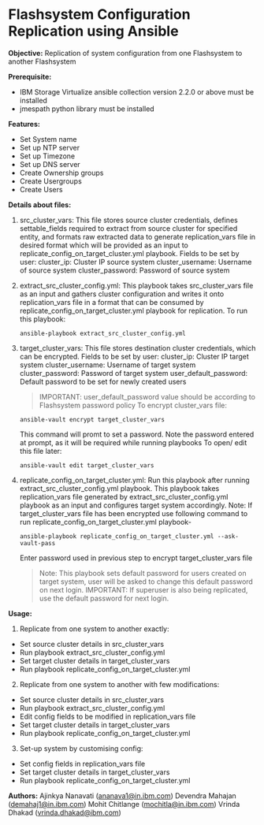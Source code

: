 # Flashsystem Configuration Replication using Ansible

**Objective:**
Replication of system configuration from one Flashsystem to another Flashsystem

**Prerequisite:**
- IBM Storage Virtualize ansible collection version 2.2.0 or above must be installed
- jmespath python library must be installed

**Features:**
- Set System name
- Set up NTP server
- Set up Timezone
- Set up DNS server
- Create Ownership groups
- Create Usergroups
- Create Users

**Details about files:**

1. src_cluster_vars:
   This file stores source cluster credentials, defines settable_fields required to extract from source cluster for specified entity, and formats raw extracted data to generate replication_vars file in desired format which will be provided as an input to replicate_config_on_target_cluster.yml playbook.
   Fields to be set by user:
   cluster_ip: Cluster IP source system
   cluster_username: Username of source system
   cluster_password: Password of source system

2. extract_src_cluster_config.yml:
   This playbook takes src_cluster_vars file as an input and gathers cluster configuration and writes it onto replication_vars file in a format that can be consumed by replicate_config_on_target_cluster.yml playbook for replication.
   To run this playbook:
   ```
   ansible-playbook extract_src_cluster_config.yml
   ```

3. target_cluster_vars:
   This file stores destination cluster credentials, which can be encrypted.
   Fields to be set by user:
      cluster_ip: Cluster IP target system
      cluster_username: Username of target system
      cluster_password: Password of target system
      user_default_password: Default password to be set for newly created users
   >IMPORTANT: 
   user_default_password value should be according to Flashsystem password policy
   To encrypt cluster_vars file:
   ```
   ansible-vault encrypt target_cluster_vars
   ```
   This command will promt to set a password. Note the password entered at prompt, as it will be required while running playbooks
   To open/ edit this file later:
   ```
   ansible-vault edit target_cluster_vars
   ```

4. replicate_config_on_target_cluster.yml:
   Run this playbook after running extract_src_cluster_config.yml playbook. This playbook takes replication_vars file generated by extract_src_cluster_config.yml playbook as an input and configures target system accordingly.
   Note: If target_cluster_vars file has been encrypted use following command to run replicate_config_on_target_cluster.yml playbook- 
   ```
   ansible-playbook replicate_config_on_target_cluster.yml --ask-vault-pass
   ```
   Enter password used in previous step to encrypt target_cluster_vars file
   >Note: 
   This playbook sets default password for users created on target system, user will be asked to change this default password on next login.
   >IMPORTANT: 
   If superuser is also being replicated, use the default password for next login.
 
**Usage:**
1. Replicate from one system to another exactly:
- Set source cluster details in src_cluster_vars
- Run playbook extract_src_cluster_config.yml
- Set target cluster details in target_cluster_vars
- Run playbook replicate_config_on_target_cluster.yml

2. Replicate from one system to another with few modifications:
- Set source cluster details in src_cluster_vars
- Run playbook extract_src_cluster_config.yml
- Edit config fields to be modified in replication_vars file
- Set target cluster details in target_cluster_vars
- Run playbook replicate_config_on_target_cluster.yml

3. Set-up system by customising config:
- Set config fields in replication_vars file
- Set target cluster details in target_cluster_vars
- Run playbook replicate_config_on_target_cluster.yml

**Authors:** 
Ajinkya Nanavati (ananava1@in.ibm.com)
Devendra Mahajan (demahaj1@in.ibm.com)
Mohit Chitlange (mochitla@in.ibm.com)
Vrinda Dhakad (vrinda.dhakad@ibm.com)
